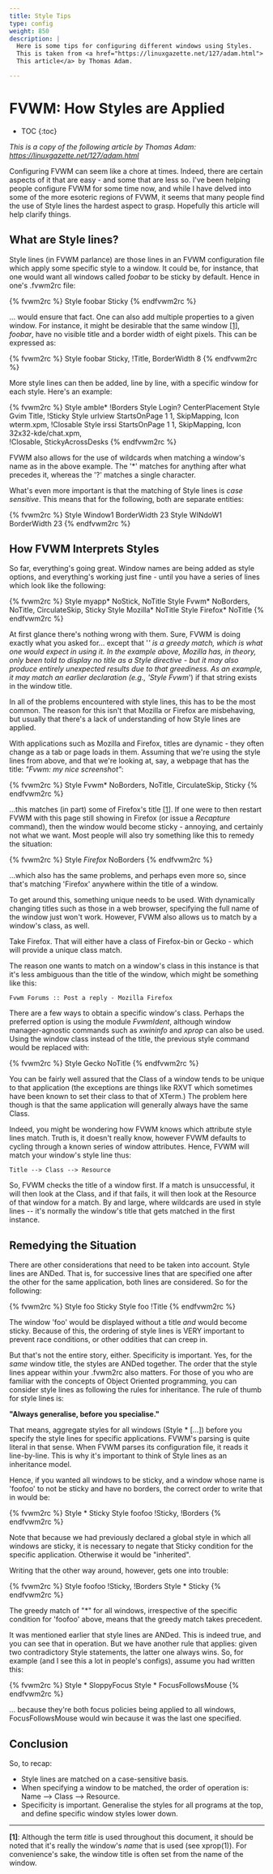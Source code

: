 ```yaml
---
title: Style Tips
type: config
weight: 850
description: |
  Here is some tips for configuring different windows using Styles.
  This is taken from <a href="https://linuxgazette.net/127/adam.html">
  This article</a> by Thomas Adam.

---
```

# FVWM: How Styles are Applied

* TOC
{:toc}

*This is a copy of the following article by Thomas Adam:
<https://linuxgazette.net/127/adam.html>*

Configuring FVWM can seem like a chore at times. Indeed, there are
certain aspects of it that are easy - and some that are less so. I've been
helping people configure FVWM for some time now, and while I have delved
into some of the more esoteric regions of FVWM, it seems that many people
find the use of Style lines the hardest aspect to grasp.
Hopefully this article will help clarify things.

## What are Style lines?

Style lines (in FVWM parlance) are those lines in an FVWM
configuration file which apply some specific style to a window. It could
be, for instance, that one would want all windows called *foobar* to
be sticky by default. Hence in one's .fvwm2rc file:

{% fvwm2rc %}
Style foobar Sticky
{% endfvwm2rc %}

... would ensure that fact. One can also add multiple properties
to a given window. For instance, it might be desirable that the same window [\[1\]](#1),
*foobar*, have no visible title and a border width of eight pixels. This
can be expressed as:

{% fvwm2rc %}
Style foobar Sticky, !Title, BorderWidth 8
{% endfvwm2rc %}

More style lines can then be added, line by line, with a
specific window for each style. Here's an example:

{% fvwm2rc %}
Style amble*  !Borders
Style Login?  CenterPlacement
Style Gvim    Title, !Sticky
Style urlview StartsOnPage 1 1, SkipMapping, Icon wterm.xpm, !Closable
Style irssi   StartsOnPage 1 1, SkipMapping, Icon 32x32-kde/chat.xpm, \
              !Closable, StickyAcrossDesks
{% endfvwm2rc %}

FVWM also allows for the use of wildcards when matching a
window's name as in the above example. The '*' matches for anything
after what precedes it, whereas the '?' matches a single
character.

What's even more important is that the matching of Style lines
is *case sensitive*. This means that for the
following, both are separate entities:

{% fvwm2rc %}
Style Window1 BorderWidth 23
Style WINdoW1 BorderWidth 23
{% endfvwm2rc %}

## How FVWM Interprets Styles

So far, everything's going great. Window names are being added as
style options, and everything's working just fine - until you have a
series of lines which look like the following:

{% fvwm2rc %}
Style myapp* NoStick, NoTitle
Style Fvwm* NoBorders, NoTitle, CirculateSkip, Sticky
Style Mozilla* NoTitle
Style Firefox* NoTitle
{% endfvwm2rc %}

At first glance there's nothing wrong with them. Sure, FVWM is doing
exactly what you asked for... except that '*' is a greedy match, which is
what one would expect in using it. In the example above, Mozilla has, in
theory, only been told to display no title as a Style directive - but it
may also produce entirely unexpected results due to that greediness. As an
example, it may match an earlier declaration (e.g., 'Style Fvwm*') if that
string exists in the window title.

In all of the problems encountered with style lines, this has to be the
most common.  The reason for this isn't that Mozilla or Firefox are
misbehaving, but usually that there's a lack of understanding of
how Style lines are applied.

With applications such as Mozilla and Firefox, titles are dynamic -
they often change as a tab or page loads in them.  Assuming that we're
using the style lines from above, and that we're looking at, say, a webpage
that has the title: *"Fvwm: my nice screenshot"*:

{% fvwm2rc %}
Style Fvwm* NoBorders, NoTitle, CirculateSkip, Sticky
{% endfvwm2rc %}

...this matches (in part) some of Firefox's title [<a href="#1">1</a>].
If one were to then restart FVWM with this page still showing in Firefox
(or issue a *Recapture* command), then the window would become
sticky - annoying, and certainly not what we want. Most people will also
try something like this to remedy the situation:

{% fvwm2rc %}
Style *Firefox* NoBorders
{% endfvwm2rc %}

...which also has the same problems, and perhaps even more so,
since that's matching 'Firefox' anywhere within the title of a
window.

To get around this, something unique needs to be used. With dynamically
changing titles such as those in a web browser, specifying the full name of
the window just won't work. However, FVWM also allows us to match by a
window's class, as well.

Take Firefox. That will either have a class of Firefox-bin
or Gecko - which will provide a unique class match.

The reason one wants to match on a window's class in this
instance is that it's less ambiguous than the title of the window,
which might be something like this:

    Fvwm Forums :: Post a reply - Mozilla Firefox

There are a few ways to obtain a specific window's class.
Perhaps the preferred option is using the module *FvwmIdent*,
although window manager-agnostic commands such as *xwininfo*
and *xprop* can also be used. Using the window class instead
of the title, the previous style command would be replaced
with:</p>

{% fvwm2rc %}
Style Gecko NoTitle
{% endfvwm2rc %}

You can be fairly well assured that the Class of a window tends
to be unique to that application (the exceptions are things like
RXVT which sometimes have been known to set their class to that of
XTerm.) The problem here though is that the same application will
generally always have the same Class.

Indeed, you might be wondering how FVWM knows which attribute
style lines match. Truth is, it doesn't really know, however FVWM
defaults to cycling through a known series of window attributes.
Hence, FVWM will match your window's style line thus:

    Title --> Class --> Resource

So, FVWM checks the title of a window first. If a match is
unsuccessful, it will then look at the Class, and if that fails, it
will then look at the Resource of that window for a match. By and
large, where wildcards are used in style lines -- it's normally the
window's title that gets matched in the first instance.

## Remedying the Situation

There are other considerations that need to be taken into
account. Style lines are ANDed. That is, for successive lines that
are specified one after the other for the same application, both
lines are considered. So for the following:

{% fvwm2rc %}
Style foo Sticky
Style foo !Title
{% endfvwm2rc %}

The window 'foo' would be displayed without a title *and* would
become sticky. Because of this, the ordering of style lines is VERY
important to prevent race conditions, or other oddities that can creep
in.

But that's not the entire story, either. Specificity is important. Yes,
for the *same* window title, the styles are ANDed together. The
order that the style lines appear within your .fvwm2rc also matters. For
those of you who are familiar with the concepts of Object Oriented
programming, you can consider style lines as following the rules for
inheritance. The rule of thumb for style lines is:

**"Always generalise, before you specialise."**

That means, aggregate styles for all windows (Style * [...])
before you specify the style lines for specific applications.
FVWM's parsing is quite literal in that sense. When FVWM parses its
configuration file, it reads it line-by-line. This is why it's
important to think of Style lines as an inheritance model.

Hence, if you wanted all windows to be sticky, and a window
whose name is 'foofoo' to not be sticky and have no borders, the
correct order to write that in would be:

{% fvwm2rc %}
Style * Sticky
Style foofoo !Sticky, !Borders
{% endfvwm2rc %}

Note that because we had previously declared a global style in which
all windows are sticky, it is necessary to negate that Sticky
condition for the specific application. Otherwise it would be
"inherited".

Writing that the other way around, however, gets one into
trouble:

{% fvwm2rc %}
Style foofoo !Sticky, !Borders
Style * Sticky
{% endfvwm2rc %}

The greedy match of "*" for all windows, irrespective of the
specific condition for 'foofoo' above, means that the greedy match
takes precedent.

It was mentioned earlier that style lines are ANDed. This is
indeed true, and you can see that in operation. But we have another rule
that applies: given two contradictory Style 
statements, the latter one always wins. So, for example (and I see
this a lot in people's configs), assume you had written this:

{% fvwm2rc %}
Style * SloppyFocus
Style * FocusFollowsMouse
{% endfvwm2rc %}

... because they're both focus policies being applied to all
windows, FocusFollowsMouse would win because it was the last one
specified.

## Conclusion
So, to recap:
+ Style lines are matched on a case-sensitive basis.
+ When specifying a window to be matched, the order of operation
  is: Name --> Class --> Resource.
+ Specificity is important. Generalise the styles for all
  programs at the top, and define specific window styles lower down.

---

<a name="1"></a>

__[1]__:
Although the term *title* is used throughout this
document, it should be noted that it's really the window's
*name* that is used (see xprop(1)). For convenience's sake,
the window title is often set from the name of the window.
